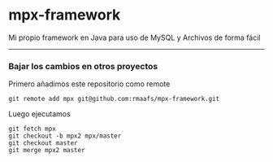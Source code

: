 # mpx-framework
Mi propio framework en Java para uso de MySQL y Archivos de forma fácil

---

### Bajar los cambios en otros proyectos
Primero añadimos este repositorio como remote

```
git remote add mpx git@github.com:rmaafs/mpx-framework.git
```

Luego ejecutamos
```
git fetch mpx
git checkout -b mpx2 mpx/master
git checkout master
git merge mpx2 master
```
